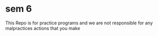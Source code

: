 # sem 6

This Repo is for practice programs and we are not responsible for any malpractices actions that you make
